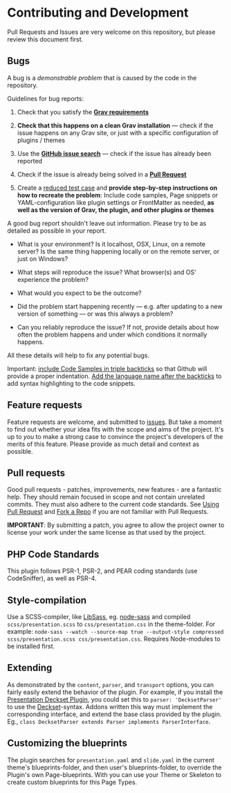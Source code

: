 # Contributing and Development

Pull Requests and Issues are very welcome on this repository, but please review this document first.

## Bugs

A bug is a _demonstrable problem_ that is caused by the code in the repository.

Guidelines for bug reports:

1. Check that you satisfy the **[Grav requirements](http://learn.getgrav.org/basics/requirements)**

2. **Check that this happens on a clean Grav installation** &mdash; check if the issue happens on any Grav site, or just with a specific configuration of plugins / themes

3. Use the **[GitHub issue search](https://github.com/OleVik/grav-plugin-presentation/issues)** &mdash; check if the issue has already been reported

4. Check if the issue is already being solved in a **[Pull Request](https://github.com/OleVik/grav-plugin-presentation/pulls)**

5. Create a [reduced test case](http://css-tricks.com/reduced-test-cases/) and **provide step-by-step instructions on how to recreate the problem**: Include code samples, Page snippets or YAML-configuration like plugin settings or FrontMatter as needed, **as well as the version of Grav, the plugin, and other plugins or themes**

A good bug report shouldn't leave out information. Please try to be as detailed as possible in your report.

- What is your environment? Is it localhost, OSX, Linux, on a remote server? Is the same thing happening locally or on the remote server, or just on Windows?

- What steps will reproduce the issue? What browser(s) and OS' experience the problem?

- What would you expect to be the outcome?

- Did the problem start happening recently &mdash; e.g. after updating to a new version of something &mdash; or was this always a problem?

- Can you reliably reproduce the issue? If not, provide details about how often the problem happens and under which conditions it normally happens.

All these details will help to fix any potential bugs.

Important: [include Code Samples in triple backticks](https://help.github.com/articles/github-flavored-markdown/#fenced-code-blocks) so that Github will provide a proper indentation. [Add the language name after the backticks](https://help.github.com/articles/github-flavored-markdown/#syntax-highlighting) to add syntax highlighting to the code snippets.

## Feature requests

Feature requests are welcome, and submitted to [issues](https://github.com/OleVik/grav-plugin-presentation/issues). But take a moment to find out whether your idea fits with the scope and aims of the project. It's up to *you* to make a strong case to convince the project's developers of the merits of this feature. Please provide as much detail and context as possible.

## Pull requests

Good pull requests - patches, improvements, new features - are a fantastic help. They should remain focused in scope and not contain unrelated commits. They must also adhere to the current code standards. See [Using Pull Request](https://help.github.com/articles/using-pull-requests/) and [Fork a Repo](https://help.github.com/articles/fork-a-repo/) if you are not familiar with Pull Requests.

**IMPORTANT**: By submitting a patch, you agree to allow the project owner to
license your work under the same license as that used by the project.

## PHP Code Standards

This plugin follows PSR-1, PSR-2, and PEAR coding standards (use CodeSniffer), as well as PSR-4.

## Style-compilation

Use a SCSS-compiler, like [LibSass](https://github.com/sass/libsass), eg. [node-sass](https://github.com/sass/node-sass) and compiled `scss/presentation.scss` to `css/presentation.css` in the theme-folder. For example: `node-sass --watch --source-map true --output-style compressed scss/presentation.scss css/presentation.css`. Requires Node-modules to be installed first.

## Extending

As demonstrated by the `content`, `parser`, and `transport` options, you can fairly easily extend the behavior of the plugin. For example, if you install the [Presentation Deckset Plugin](https://github.com/OleVik/grav-plugin-presentation-deckset/), you could set this to `parser: 'DecksetParser'` to use the [Deckset](https://www.deckset.com/)-syntax. Addons written this way must implement the corresponding interface, and extend the base class provided by the plugin. Eg., `class DecksetParser extends Parser implements ParserInterface`.

## Customizing the blueprints

The plugin searches for `presentation.yaml` and `slide.yaml` in the current theme's blueprints-folder, and then user's blueprints-folder, to override the Plugin's own Page-blueprints. With you can use your Theme or Skeleton to create custom blueprints for this Page Types.
